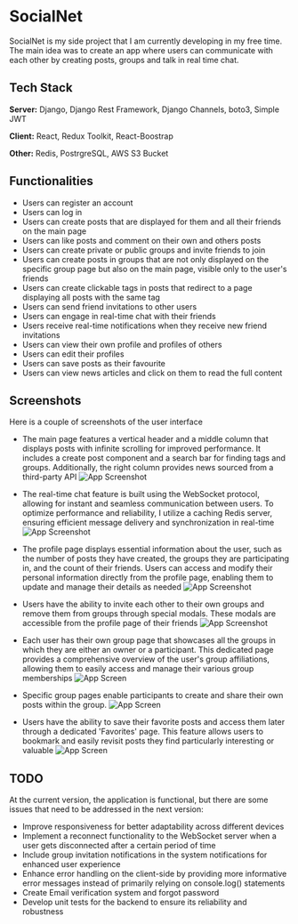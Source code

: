 
# SocialNet

SocialNet is my side project that I am currently developing in my free time. The main idea was to create an app where users can communicate with each other by creating posts, groups and talk in real time chat. 



## Tech Stack

**Server:** Django, Django Rest Framework, Django Channels, boto3, Simple JWT

**Client:** React, Redux Toolkit, React-Boostrap

**Other:** Redis, PostrgreSQL, AWS S3 Bucket


## Functionalities

- Users can register an account 
- Users can log in
- Users can create posts that are displayed for them and all their friends on the main page
- Users can like posts and comment on their own and others posts
- Users can create private or public groups and invite friends to join
- Users can create posts in groups that are not only displayed on the specific group page but also on the main page, visible only to the user's friends
- Users can create clickable tags in posts that redirect to a page displaying all posts with the same tag
- Users can send friend invitations to other users
- Users can engage in real-time chat with their friends
- Users receive real-time notifications when they receive new friend invitations
- Users can view their own profile and profiles of others
- Users can edit their profiles
- Users can save posts as their favourite
- Users can view news articles and click on them to read the full content


## Screenshots
Here is a couple of screenshots of the user interface

* The main page features a vertical header and a middle column that displays posts with infinite scrolling for improved performance. It includes a create post component and a search bar for finding tags and groups. Additionally, the right column provides news sourced from a third-party API
![App Screenshot](https://snipboard.io/Ow3a8R.jpg)

* The real-time chat feature is built using the WebSocket protocol, allowing for instant and seamless communication between users. To optimize performance and reliability, I utilize a caching Redis server, ensuring efficient message delivery and synchronization in real-time
![App Screenshot](https://snipboard.io/vplPf2.jpg)

* The profile page displays essential information about the user, such as the number of posts they have created, the groups they are participating in, and the count of their friends. Users can access and modify their personal information directly from the profile page, enabling them to update and manage their details as needed
![App Screenshot](https://snipboard.io/5x4i6y.jpg)

* Users have the ability to invite each other to their own groups and remove them from groups through special modals. These modals are accessible from the profile page of their friends
![App Screenshot](https://snipboard.io/hWZica.jpg)

* Each user has their own group page that showcases all the groups in which they are either an owner or a participant. This dedicated page provides a comprehensive overview of the user's group affiliations, allowing them to easily access and manage their various group memberships
![App Screen](https://snipboard.io/X3txkD.jpg)

* Specific group pages enable participants to create and share their own posts within the group. 
![App Screen](https://snipboard.io/EIpO6Q.jpg)

* Users have the ability to save their favorite posts and access them later through a dedicated 'Favorites' page. This feature allows users to bookmark and easily revisit posts they find particularly interesting or valuable
![App Screen](https://snipboard.io/P839jp.jpg)
## TODO
At the current version, the application is functional, but there are some issues that need to be addressed in the next version:
- Improve responsiveness for better adaptability across different devices
- Implement a reconnect functionality to the WebSocket server when a user gets disconnected after a certain period of time
- Include group invitation notifications in the system notifications for enhanced user experience
- Enhance error handling on the client-side by providing more informative error messages instead of primarily relying on console.log() statements
- Create Email verification system and forgot password
- Develop unit tests for the backend to ensure its reliability and robustness
